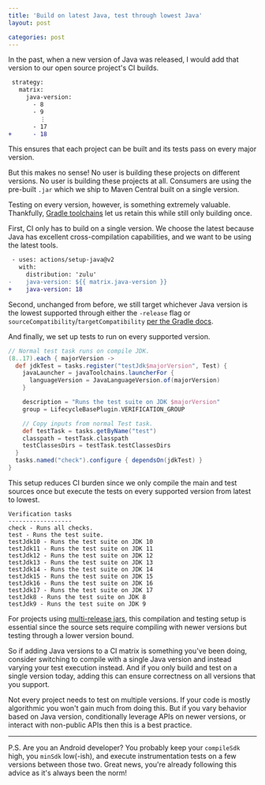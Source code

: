 ```yaml
---
title: 'Build on latest Java, test through lowest Java'
layout: post

categories: post
---
```


In the past, when a new version of Java was released, I would add that version to our open source project's CI builds.

```diff
 strategy:
   matrix:
     java-version:
       - 8
       - 9
         ⋮
       - 17
+      - 18
```

This ensures that each project can be built and its tests pass on every major version.

But this makes no sense! No user is building these projects on different versions. No user is building these projects at all. Consumers are using the pre-built `.jar` which we ship to Maven Central built on a single version.

Testing on every version, however, is something extremely valuable. Thankfully, [Gradle toolchains](https://docs.gradle.org/current/userguide/toolchains.html) let us retain this while still only building&nbsp;once.

First, CI only has to build on a single version. We choose the latest because Java has excellent cross-compilation capabilities, and we want to be using the latest tools.

```diff
 - uses: actions/setup-java@v2
   with:
     distribution: 'zulu'
-    java-version: ${​{ matrix.java-version }}
+    java-version: 18
```

Second, unchanged from before, we still target whichever Java version is the lowest supported through either the `-release` flag or `sourceCompatibility`/`targetCompatibility` [per the Gradle docs](https://docs.gradle.org/7.4/userguide/building_java_projects.html#sec:java_cross_compilation).

And finally, we set up tests to run on every supported version.

```groovy
// Normal test task runs on compile JDK.
(8..17).each { majorVersion ->
  def jdkTest = tasks.register("testJdk$majorVersion", Test) {
    javaLauncher = javaToolchains.launcherFor {
      languageVersion = JavaLanguageVersion.of(majorVersion)
    }

    description = "Runs the test suite on JDK $majorVersion"
    group = LifecycleBasePlugin.VERIFICATION_GROUP

    // Copy inputs from normal Test task.
    def testTask = tasks.getByName("test")
    classpath = testTask.classpath
    testClassesDirs = testTask.testClassesDirs
  }
  tasks.named("check").configure { dependsOn(jdkTest) }
}
```

This setup reduces CI burden since we only compile the main and test sources once but execute the tests on every supported version from latest to lowest.

```
Verification tasks
------------------
check - Runs all checks.
test - Runs the test suite.
testJdk10 - Runs the test suite on JDK 10
testJdk11 - Runs the test suite on JDK 11
testJdk12 - Runs the test suite on JDK 12
testJdk13 - Runs the test suite on JDK 13
testJdk14 - Runs the test suite on JDK 14
testJdk15 - Runs the test suite on JDK 15
testJdk16 - Runs the test suite on JDK 16
testJdk17 - Runs the test suite on JDK 17
testJdk8 - Runs the test suite on JDK 8
testJdk9 - Runs the test suite on JDK 9
```

For projects using [multi-release jars](https://openjdk.java.net/jeps/238), this compilation and testing setup is essential since the source sets require compiling with newer versions but testing through a lower version bound.

So if adding Java versions to a CI matrix is something you've been doing, consider switching to compile with a single Java version and instead varying your test execution instead. And if you only build and test on a single version today, adding this can ensure correctness on all versions that you support.

Not every project needs to test on multiple versions. If your code is mostly algorithmic you won't gain much from doing this. But if you vary behavior based on Java version, conditionally leverage APIs on newer versions, or interact with non-public APIs then this is a best practice.

---

P.S. Are you an Android developer? You probably keep your `compileSdk` high, you `minSdk` low(-ish), and execute instrumentation tests on a few versions between those two. Great news, you're already following this advice as it's always been the norm!
